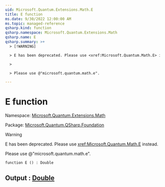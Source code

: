 ```yaml
---
uid: Microsoft.Quantum.Extensions.Math.E
title: E function
ms.date: 9/30/2022 12:00:00 AM
ms.topic: managed-reference
qsharp.kind: function
qsharp.namespace: Microsoft.Quantum.Extensions.Math
qsharp.name: E
qsharp.summary: >+
  > [!WARNING]

  > E has been deprecated. Please use <xref:Microsoft.Quantum.Math.E> instead.

  >

  > Please use @"microsoft.quantum.math.e".

---
```


# E function

Namespace: [Microsoft.Quantum.Extensions.Math](xref:Microsoft.Quantum.Extensions.Math)

Package: [Microsoft.Quantum.QSharp.Foundation](https://nuget.org/packages/Microsoft.Quantum.QSharp.Foundation)


> [!WARNING]
> E has been deprecated. Please use <xref:Microsoft.Quantum.Math.E> instead.
>
> Please use @"microsoft.quantum.math.e".



```qsharp
function E () : Double
```


## Output : [Double](xref:microsoft.quantum.qsharp.valueliterals#double-literals)

